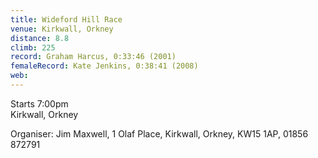 ```yaml
---
title: Wideford Hill Race
venue: Kirkwall, Orkney
distance: 8.8
climb: 225
record: Graham Harcus, 0:33:46 (2001)
femaleRecord: Kate Jenkins, 0:38:41 (2008)
web: 
---
```

Starts 7:00pm  
Kirkwall, Orkney

Organiser: Jim Maxwell, 1 Olaf Place, Kirkwall, Orkney, KW15 1AP, 01856 872791